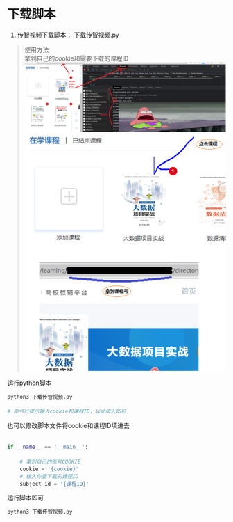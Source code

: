 # 下载脚本

1. 传智视频下载脚本： [下载传智视频.py](./download_czsp.py)
> 使用方法    
> 拿到自己的cookie和需要下载的课程ID
> ![avatar](../imgs/CZSPD01.png)
> ![avatar](../imgs/CZSPD02.png)

运行python脚本
```sh
python3 下载传智视频.py

# 命令行提示输入cookie和课程ID，以此填入即可
```

也可以修改脚本文件将cookie和课程ID填进去
```python

if __name__ == '__main__':
    
    # 拿到自己的账号COOKIE
    cookie = '{cookie}'
    # 输入你要下载的课程ID
    subject_id = '{课程ID}'
```
运行脚本即可
```sh
python3 下载传智视频.py
```
